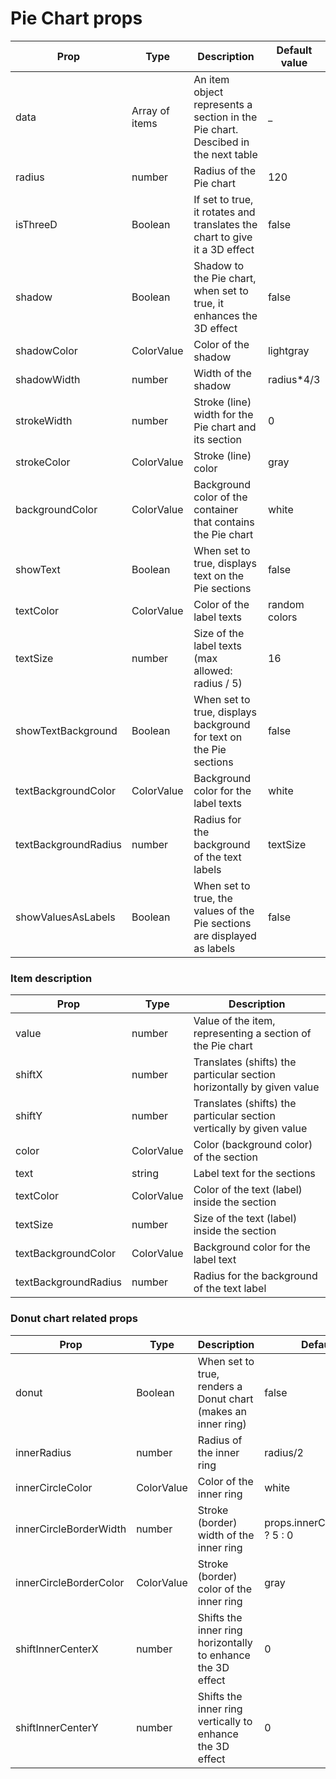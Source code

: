 # Pie Chart props

| Prop                 | Type           | Description                                                                      | Default value |
| -------------------- | -------------- | -------------------------------------------------------------------------------- | ------------- |
| data                 | Array of items | An item object represents a section in the Pie chart. Descibed in the next table | \_            |
| radius               | number         | Radius of the Pie chart                                                          | 120           |
| isThreeD             | Boolean        | If set to true, it rotates and translates the chart to give it a 3D effect       | false         |
| shadow               | Boolean        | Shadow to the Pie chart, when set to true, it enhances the 3D effect             | false         |
| shadowColor          | ColorValue     | Color of the shadow                                                              | lightgray     |
| shadowWidth          | number         | Width of the shadow                                                              | radius\*4/3   |
| strokeWidth          | number         | Stroke (line) width for the Pie chart and its section                            | 0             |
| strokeColor          | ColorValue     | Stroke (line) color                                                              | gray          |
| backgroundColor      | ColorValue     | Background color of the container that contains the Pie chart                    | white         |
| showText             | Boolean        | When set to true, displays text on the Pie sections                              | false         |
| textColor            | ColorValue     | Color of the label texts                                                         | random colors |
| textSize             | number         | Size of the label texts (max allowed: radius / 5)                                | 16            |
| showTextBackground   | Boolean        | When set to true, displays background for text on the Pie sections               | false         |
| textBackgroundColor  | ColorValue     | Background color for the label texts                                             | white         |
| textBackgroundRadius | number         | Radius for the background of the text labels                                     | textSize      |
| showValuesAsLabels   | Boolean        | When set to true, the values of the Pie sections are displayed as labels         | false         |

### Item description

| Prop                 | Type       | Description                                                            |
| -------------------- | ---------- | ---------------------------------------------------------------------- |
| value                | number     | Value of the item, representing a section of the Pie chart             |
| shiftX               | number     | Translates (shifts) the particular section horizontally by given value |
| shiftY               | number     | Translates (shifts) the particular section vertically by given value   |
| color                | ColorValue | Color (background color) of the section                                |
| text                 | string     | Label text for the sections                                            |
| textColor            | ColorValue | Color of the text (label) inside the section                           |
| textSize             | number     | Size of the text (label) inside the section                            |
| textBackgroundColor  | ColorValue | Background color for the label text                                    |
| textBackgroundRadius | number     | Radius for the background of the text label                            |

### Donut chart related props

| Prop                   | Type       | Description                                                   | Default value                        |
| ---------------------- | ---------- | ------------------------------------------------------------- | ------------------------------------ |
| donut                  | Boolean    | When set to true, renders a Donut chart (makes an inner ring) | false                                |
| innerRadius            | number     | Radius of the inner ring                                      | radius/2                             |
| innerCircleColor       | ColorValue | Color of the inner ring                                       | white                                |
| innerCircleBorderWidth | number     | Stroke (border) width of the inner ring                       | props.innerCircleBorderColor ? 5 : 0 |
| innerCircleBorderColor | ColorValue | Stroke (border) color of the inner ring                       | gray                                 |
| shiftInnerCenterX      | number     | Shifts the inner ring horizontally to enhance the 3D effect   | 0                                    |
| shiftInnerCenterY      | number     | Shifts the inner ring vertically to enhance the 3D effect     | 0                                    |
